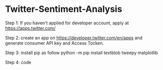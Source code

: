# Twitter-Sentiment-Analysis 
Step 1: If you haven't applied for developer account, apply at https://apps.twitter.com/ 

Step 2: create an app on https://developer.twitter.com/en/apps and generate consumer API key and Access Tocken.

Step 3: install pip as follow
      python -m pip install textblob tweepy matplotlib
      
Step 4: code
